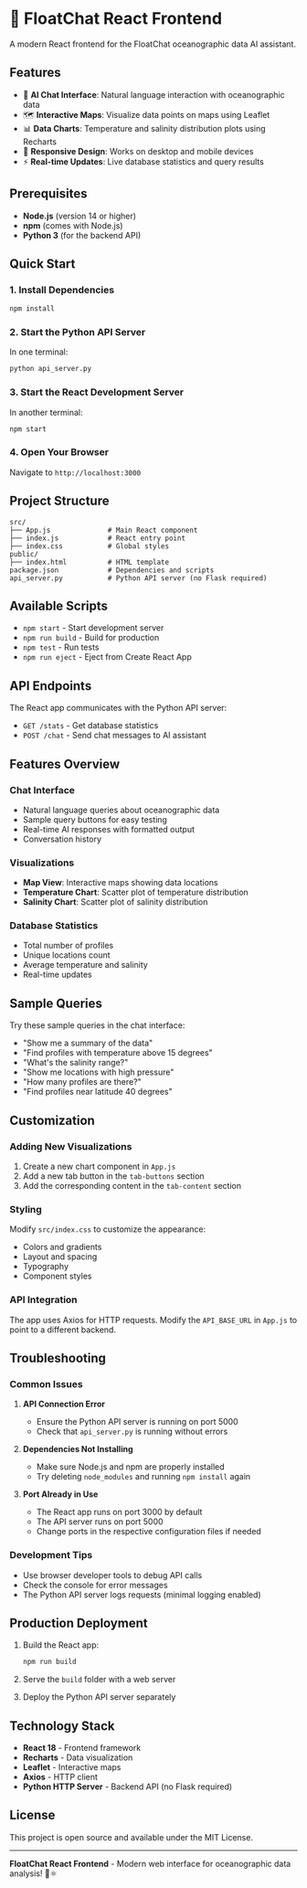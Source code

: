 # 🌊 FloatChat React Frontend

A modern React frontend for the FloatChat oceanographic data AI assistant.

## Features

- 🤖 **AI Chat Interface**: Natural language interaction with oceanographic data
- 🗺️ **Interactive Maps**: Visualize data points on maps using Leaflet
- 📊 **Data Charts**: Temperature and salinity distribution plots using Recharts
- 📱 **Responsive Design**: Works on desktop and mobile devices
- ⚡ **Real-time Updates**: Live database statistics and query results

## Prerequisites

- **Node.js** (version 14 or higher)
- **npm** (comes with Node.js)
- **Python 3** (for the backend API)

## Quick Start

### 1. Install Dependencies

```bash
npm install
```

### 2. Start the Python API Server

In one terminal:
```bash
python api_server.py
```

### 3. Start the React Development Server

In another terminal:
```bash
npm start
```

### 4. Open Your Browser

Navigate to `http://localhost:3000`

## Project Structure

```
src/
├── App.js              # Main React component
├── index.js            # React entry point
├── index.css           # Global styles
public/
├── index.html          # HTML template
package.json            # Dependencies and scripts
api_server.py           # Python API server (no Flask required)
```

## Available Scripts

- `npm start` - Start development server
- `npm run build` - Build for production
- `npm test` - Run tests
- `npm run eject` - Eject from Create React App

## API Endpoints

The React app communicates with the Python API server:

- `GET /stats` - Get database statistics
- `POST /chat` - Send chat messages to AI assistant

## Features Overview

### Chat Interface
- Natural language queries about oceanographic data
- Sample query buttons for easy testing
- Real-time AI responses with formatted output
- Conversation history

### Visualizations
- **Map View**: Interactive maps showing data locations
- **Temperature Chart**: Scatter plot of temperature distribution
- **Salinity Chart**: Scatter plot of salinity distribution

### Database Statistics
- Total number of profiles
- Unique locations count
- Average temperature and salinity
- Real-time updates

## Sample Queries

Try these sample queries in the chat interface:

- "Show me a summary of the data"
- "Find profiles with temperature above 15 degrees"
- "What's the salinity range?"
- "Show me locations with high pressure"
- "How many profiles are there?"
- "Find profiles near latitude 40 degrees"

## Customization

### Adding New Visualizations

1. Create a new chart component in `App.js`
2. Add a new tab button in the `tab-buttons` section
3. Add the corresponding content in the `tab-content` section

### Styling

Modify `src/index.css` to customize the appearance:
- Colors and gradients
- Layout and spacing
- Typography
- Component styles

### API Integration

The app uses Axios for HTTP requests. Modify the `API_BASE_URL` in `App.js` to point to a different backend.

## Troubleshooting

### Common Issues

1. **API Connection Error**
   - Ensure the Python API server is running on port 5000
   - Check that `api_server.py` is running without errors

2. **Dependencies Not Installing**
   - Make sure Node.js and npm are properly installed
   - Try deleting `node_modules` and running `npm install` again

3. **Port Already in Use**
   - The React app runs on port 3000 by default
   - The API server runs on port 5000
   - Change ports in the respective configuration files if needed

### Development Tips

- Use browser developer tools to debug API calls
- Check the console for error messages
- The Python API server logs requests (minimal logging enabled)

## Production Deployment

1. Build the React app:
   ```bash
   npm run build
   ```

2. Serve the `build` folder with a web server

3. Deploy the Python API server separately

## Technology Stack

- **React 18** - Frontend framework
- **Recharts** - Data visualization
- **Leaflet** - Interactive maps
- **Axios** - HTTP client
- **Python HTTP Server** - Backend API (no Flask required)

## License

This project is open source and available under the MIT License.

---

**FloatChat React Frontend** - Modern web interface for oceanographic data analysis! 🌊⚛️
